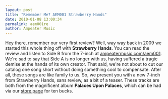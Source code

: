 ```yaml
---
layout: post
title: "Remember Me? AEM001 Strawberry Hands"
date: 2010-01-08 13:00:34
permalink: aem001re
author: Ampeater Music
---
```

Hey there, remember our very first review? Well, way way back in 2009 we started this whole thing off with **Strawberry Hands**. You can read the review and listen to Side B from the 7-inch at [ampeatermusic.com/aem001](http://www.ampeatermusic.com/aem001). We're sad to say that Side A is no longer with us, having suffered a tragic demise at the hands of its own creator. That said, we're not about to cut our catalog one song short without doing something cool to compensate. After all, these songs are like family to us. So, we present you with a new 7-inch from Strawberry Hands, sans review, as a bit of a teaser. These tracks are both from the magnificent album **Palaces Upon Palaces**, which can be had via our [store page](http://www.ampeatermusic.com/store) for ten bucks.